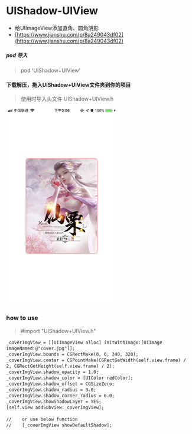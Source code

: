 # UIShadow-UIView
- 给UIImageView添加直角、圆角阴影
- [https://www.jianshu.com/p/8a249043df02](https://www.jianshu.com/p/8a249043df02)


##### pod 导入
> pod  'UIShadow+UIView'

#### 下载解压，拖入UIShadow+UIView文件夹到你的项目

> 使用时导入头文件 UIShadow+UIView.h


<img src='https://github.com/wangxiaocan/UIShadow-UIView/blob/master/IMG_3253.png' width='300px' alt='效果图'/>


### how to use

> #import "UIShadow+UIView.h"

```Object-C
_coverImgView = [[UIImageView alloc] initWithImage:[UIImage imageNamed:@"cover.jpg"]];
_coverImgView.bounds = CGRectMake(0, 0, 240, 320);
_coverImgView.center = CGPointMake(CGRectGetWidth(self.view.frame) / 2, CGRectGetHeight(self.view.frame) / 2);
_coverImgView.shadow_opacity = 1.0;
_coverImgView.shadow_color = [UIColor redColor];
_coverImgView.shadow_offset = CGSizeZero;
_coverImgView.shadow_radius = 3.0;
_coverImgView.shadow_corner_radius = 6.0;
_coverImgView.showShadowLayer = YES;
[self.view addSubview:_coverImgView];
    
//    or use below function
//    [_coverImgView showDefaultShadow];
```



